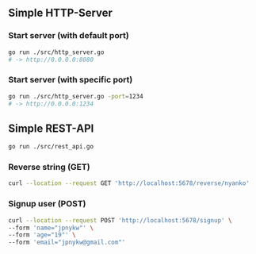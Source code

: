 ## Simple HTTP-Server

### Start server (with default port)

```sh
go run ./src/http_server.go
# -> http://0.0.0.0:8080
```

### Start server (with specific port)

```sh
go run ./src/http_server.go -port=1234
# -> http://0.0.0.0:1234
```

## Simple REST-API

```sh
go run ./src/rest_api.go
```

### Reverse string (GET)

```sh
curl --location --request GET 'http://localhost:5678/reverse/nyanko'
```

### Signup user (POST)

```sh
curl --location --request POST 'http://localhost:5678/signup' \
--form 'name="jpnykw"' \
--form 'age="19"' \
--form 'email="jpnykw@gmail.com"'
```

